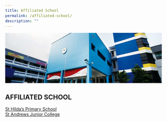 ```yaml
---
title: Affiliated School
permalink: /affiliated-school/
description: ""
---
```


![](/images/Affiliated%20School%20Banner.jpg)

AFFILIATED SCHOOL
-----------------

[St Hilda’s Primary School](http://www.shps.moe.edu.sg/)  
[St Andrews Junior College](http://www.standrewsjc.moe.edu.sg/)